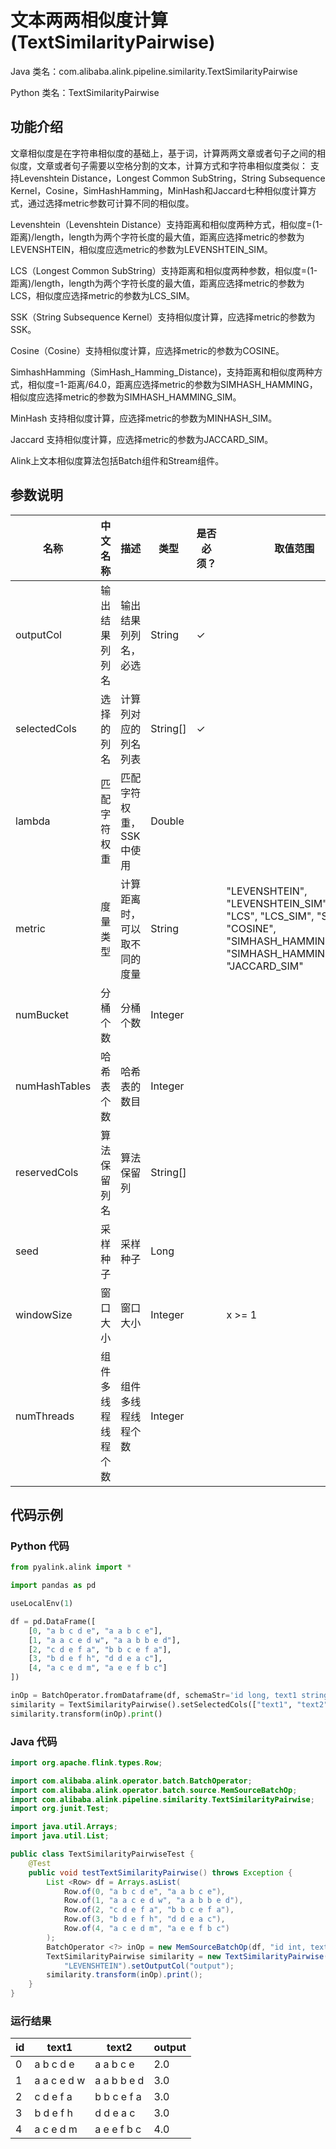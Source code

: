# 文本两两相似度计算 (TextSimilarityPairwise)
Java 类名：com.alibaba.alink.pipeline.similarity.TextSimilarityPairwise

Python 类名：TextSimilarityPairwise


## 功能介绍

文章相似度是在字符串相似度的基础上，基于词，计算两两文章或者句子之间的相似度，文章或者句子需要以空格分割的文本，计算方式和字符串相似度类似： 支持Levenshtein Distance，Longest Common SubString，String Subsequence Kernel，Cosine，SimHashHamming，MinHash和Jaccard七种相似度计算方式，通过选择metric参数可计算不同的相似度。

Levenshtein（Levenshtein Distance）支持距离和相似度两种方式，相似度=(1-距离)/length，length为两个字符长度的最大值，距离应选择metric的参数为LEVENSHTEIN，相似度应选metric的参数为LEVENSHTEIN_SIM。

LCS（Longest Common SubString）支持距离和相似度两种参数，相似度=(1-距离)/length，length为两个字符长度的最大值，距离应选择metric的参数为LCS，相似度应选择metric的参数为LCS_SIM。

SSK（String Subsequence Kernel）支持相似度计算，应选择metric的参数为SSK。

Cosine（Cosine）支持相似度计算，应选择metric的参数为COSINE。

SimhashHamming（SimHash_Hamming_Distance)，支持距离和相似度两种方式，相似度=1-距离/64.0，距离应选择metric的参数为SIMHASH_HAMMING，相似度应选择metric的参数为SIMHASH_HAMMING_SIM。

MinHash 支持相似度计算，应选择metric的参数为MINHASH_SIM。

Jaccard 支持相似度计算，应选择metric的参数为JACCARD_SIM。

Alink上文本相似度算法包括Batch组件和Stream组件。

## 参数说明
| 名称 | 中文名称 | 描述 | 类型 | 是否必须？ | 取值范围 | 默认值 |
| --- | --- | --- | --- | --- | --- | --- |
| outputCol | 输出结果列列名 | 输出结果列列名，必选 | String | ✓ |  |  |
| selectedCols | 选择的列名 | 计算列对应的列名列表 | String[] | ✓ |  |  |
| lambda | 匹配字符权重 | 匹配字符权重，SSK中使用 | Double |  |  | 0.5 |
| metric | 度量类型 | 计算距离时，可以取不同的度量 | String |  | "LEVENSHTEIN", "LEVENSHTEIN_SIM", "LCS", "LCS_SIM", "SSK", "COSINE", "SIMHASH_HAMMING", "SIMHASH_HAMMING_SIM", "JACCARD_SIM" | "LEVENSHTEIN_SIM" |
| numBucket | 分桶个数 | 分桶个数 | Integer |  |  | 10 |
| numHashTables | 哈希表个数 | 哈希表的数目 | Integer |  |  | 10 |
| reservedCols | 算法保留列名 | 算法保留列 | String[] |  |  | null |
| seed | 采样种子 | 采样种子 | Long |  |  | 0 |
| windowSize | 窗口大小 | 窗口大小 | Integer |  | x >= 1 | 2 |
| numThreads | 组件多线程线程个数 | 组件多线程线程个数 | Integer |  |  | 1 |

## 代码示例
### Python 代码
```python
from pyalink.alink import *

import pandas as pd

useLocalEnv(1)

df = pd.DataFrame([
    [0, "a b c d e", "a a b c e"],
    [1, "a a c e d w", "a a b b e d"],
    [2, "c d e f a", "b b c e f a"],
    [3, "b d e f h", "d d e a c"],
    [4, "a c e d m", "a e e f b c"]
])

inOp = BatchOperator.fromDataframe(df, schemaStr='id long, text1 string, text2 string')
similarity = TextSimilarityPairwise().setSelectedCols(["text1", "text2"]).setMetric("LEVENSHTEIN").setOutputCol("output")
similarity.transform(inOp).print()
```
### Java 代码
```java
import org.apache.flink.types.Row;

import com.alibaba.alink.operator.batch.BatchOperator;
import com.alibaba.alink.operator.batch.source.MemSourceBatchOp;
import com.alibaba.alink.pipeline.similarity.TextSimilarityPairwise;
import org.junit.Test;

import java.util.Arrays;
import java.util.List;

public class TextSimilarityPairwiseTest {
	@Test
	public void testTextSimilarityPairwise() throws Exception {
		List <Row> df = Arrays.asList(
			Row.of(0, "a b c d e", "a a b c e"),
			Row.of(1, "a a c e d w", "a a b b e d"),
			Row.of(2, "c d e f a", "b b c e f a"),
			Row.of(3, "b d e f h", "d d e a c"),
			Row.of(4, "a c e d m", "a e e f b c")
		);
		BatchOperator <?> inOp = new MemSourceBatchOp(df, "id int, text1 string, text2 string");
		TextSimilarityPairwise similarity = new TextSimilarityPairwise().setSelectedCols("text1", "text2").setMetric(
			"LEVENSHTEIN").setOutputCol("output");
		similarity.transform(inOp).print();
	}
}
```
### 运行结果

id|text1|text2|output
---|-----|-----|------
0|a b c d e|a a b c e|2.0
1|a a c e d w|a a b b e d|3.0
2|c d e f a|b b c e f a|3.0
3|b d e f h|d d e a c|3.0
4|a c e d m|a e e f b c|4.0


